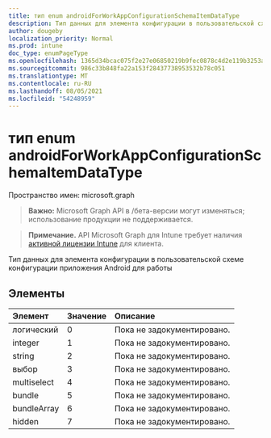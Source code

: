 ```yaml
---
title: тип enum androidForWorkAppConfigurationSchemaItemDataType
description: Тип данных для элемента конфигурации в пользовательской схеме конфигурации приложения Android для работы
author: dougeby
localization_priority: Normal
ms.prod: intune
doc_type: enumPageType
ms.openlocfilehash: 1365d34bcac075f2e27e06850219b9fec0878c4d2e119b3253a60227f088d6d4
ms.sourcegitcommit: 986c33b848fa22a153f28437738953532b78c051
ms.translationtype: MT
ms.contentlocale: ru-RU
ms.lasthandoff: 08/05/2021
ms.locfileid: "54248959"
---
```

# <a name="androidforworkappconfigurationschemaitemdatatype-enum-type"></a>тип enum androidForWorkAppConfigurationSchemaItemDataType

Пространство имен: microsoft.graph

> **Важно:** Microsoft Graph API в /бета-версии могут изменяться; использование продукции не поддерживается.

> **Примечание.** API Microsoft Graph для Intune требует наличия [активной лицензии Intune](https://go.microsoft.com/fwlink/?linkid=839381) для клиента.

Тип данных для элемента конфигурации в пользовательской схеме конфигурации приложения Android для работы

## <a name="members"></a>Элементы
|Элемент|Значение|Описание|
|:---|:---|:---|
|логический|0|Пока не задокументировано.|
|integer|1 |Пока не задокументировано.|
|string|2|Пока не задокументировано.|
|выбор|3 |Пока не задокументировано.|
|multiselect|4 |Пока не задокументировано.|
|bundle|5 |Пока не задокументировано.|
|bundleArray|6 |Пока не задокументировано.|
|hidden|7 |Пока не задокументировано.|




